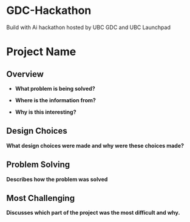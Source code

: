 # GDC-Hackathon
Build with Ai hackathon hosted by UBC GDC and UBC Launchpad 

# Project Name

## **Overview**
- **What problem is being solved?**
  
- **Where is the information from?**
  
- **Why is this interesting?**
  
## **Design Choices**

**What design choices were made and why were these choices made?**

## **Problem Solving**
**Describes how the problem was solved**


## **Most Challenging**
**Discusses which part of the project was the most difficult and why.**
